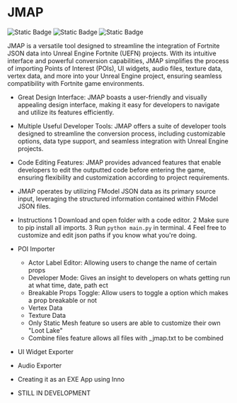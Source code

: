 # JMAP
![Static Badge](https://img.shields.io/badge/JMAP-blue) ![Static Badge](https://img.shields.io/badge/UEFN-red) ![Static Badge](https://img.shields.io/badge/MAINTAINED-purple)

JMAP is a versatile tool designed to streamline the integration of Fortnite JSON data into Unreal Engine Fortnite (UEFN) projects. With its intuitive interface and powerful conversion capabilities, JMAP simplifies the process of importing Points of Interest (POIs), UI widgets, audio files, texture data, vertex data, and more into your Unreal Engine project, ensuring seamless compatibility with Fortnite game environments.

- Great Design Interface: JMAP boasts a user-friendly and visually appealing design interface, making it easy for developers to navigate and utilize its features efficiently.
- Multiple Useful Developer Tools: JMAP offers a suite of developer tools designed to streamline the conversion process, including customizable options, data type support, and seamless integration with Unreal Engine projects.
- Code Editing Features: JMAP provides advanced features that enable developers to edit the outputted code before entering the game, ensuring flexibility and customization according to project requirements.
- JMAP operates by utilizing FModel JSON data as its primary source input, leveraging the structured information contained within FModel JSON files.

- Instructions
  1 Download and open folder with a code editor.
  2 Make sure to pip install all imports.
  3 Run `python main.py` in terminal.
  4 Feel free to customize and edit json paths if you know what you're doing.

- POI Importer
  - Actor Label Editor: Allowing users to change the name of certain props
  - Developer Mode: Gives an insight to developers on whats getting run at what time, date, path ect
  - Breakable Props Toggle: Allow users to toggle a option which makes a prop breakable or not
  - Vertex Data
  - Texture Data
  - Only Static Mesh feature so users are able to customize their own "Loot Lake"
  - Combine files feature allows all files with _jmap.txt to be combined
 
- UI Widget Exporter
- Audio Exporter

- Creating it as an EXE App using Inno

- STILL IN DEVELOPMENT
